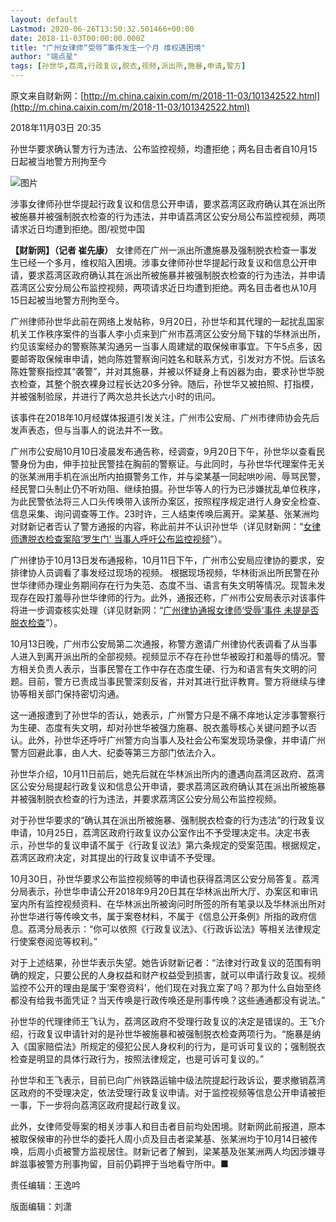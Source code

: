 ```yaml
---
layout: default
Lastmod: 2020-06-26T13:50:32.501466+00:00
date: 2018-11-03T00:00:00.000Z
title: "广州女律师“受辱”事件发生一个月 维权遇困境"
author: "端点星"
tags: [孙世华,荔湾,行政复议,脱衣,视频,派出所,施暴,申请,警方]
---
```


原文来自财新网：[http://m.china.caixin.com/m/2018-11-03/101342522.html](http://m.china.caixin.com/m/2018-11-03/101342522.html)

2018年11月03日 20:35

孙世华要求确认警方行为违法、公布监控视频，均遭拒绝；两名目击者自10月15日起被当地警方刑拘至今

![图片](https://images.weserv.nl/?url=http%3A//img.caixin.com/2018-11-03/1541248889451012_480_320.jpg)

涉事女律师孙世华提起行政复议和信息公开申请，要求荔湾区政府确认其在派出所被施暴并被强制脱衣检查的行为违法，并申请荔湾区公安分局公布监控视频，两项请求近日均遭到拒绝。图/视觉中国

**【财新网】（记者 崔先康）** 女律师在广州一派出所遭施暴及强制脱衣检查一事发生已经一个多月，维权陷入困境。涉事女律师孙世华提起行政复议和信息公开申请，要求荔湾区政府确认其在派出所被施暴并被强制脱衣检查的行为违法，并申请荔湾区公安分局公布监控视频，两项请求近日均遭到拒绝。两名目击者也从10月15日起被当地警方刑拘至今。

广州律师孙世华此前在网络上发帖称，9月20日，孙世华和其代理的一起扰乱国家机关工作秩序案件的当事人李小贞来到广州市荔湾区公安分局下辖的华林派出所，约见该案经办的警察陈某沟通另一当事人周建斌的取保候审事宜。下午5点多，因要邮寄取保候审申请，她向陈姓警察询问姓名和联系方式，引发对方不悦。后该名陈姓警察指控其“袭警”，并对其施暴，并被以怀疑身上有凶器为由，要求孙世华脱衣检查，其整个脱衣裸身过程长达20多分钟。随后，孙世华又被拍照、打指模，并被强制验尿，并进行了两次总共长达六小时的讯问。

该事件在2018年10月经媒体报道引发关注，广州市公安局、广州市律师协会先后发声表态，但与当事人的说法并不一致。

广州市公安局10月10日凌晨发布通告称，经调查，9月20日下午，孙世华以查看民警身份为由，伸手拉扯民警挂在胸前的警察证。与此同时，与孙世华代理案件无关的张某洲用手机在派出所内拍摄警务工作，并与梁某基一同起哄吵闹、辱骂民警，经民警口头制止仍不听劝阻、继续拍摄。孙世华等人的行为已涉嫌扰乱单位秩序，为此民警依法将三人口头传唤带入该所办案区，按照程序规定进行人身安全检查、信息采集、询问调查等工作。23时许，三人结束传唤后离开。梁某基、张某洲均对财新记者否认了警方通报的内容，称此前并不认识孙世华（详见财新网：“[女律师遭脱衣检查案陷‘罗生门’ 当事人呼吁公布监控视频](http://china.caixin.com/2018-10-10/101333358.html)”）。

广州律协于10月13日发布通报称，10月11日下午，广州市公安局应律协的要求，安排律协人员调看了事发经过现场的视频。 根据现场视频，华林街派出所民警在孙世华律师办理业务期间存在行为失范、态度不当、语言有失文明等情况。现暂未发现存在殴打羞辱孙世华律师的行为。此外，通报还称，广州市公安局表示对该事件将进一步调查核实处理（详见财新网：“[广州律协通报女律师‘受辱’事件 未提是否脱衣检查](http://china.caixin.com/2018-10-13/101334649.html)”）。

10月13日晚，广州市公安局第二次通报，称警方邀请广州律协代表调看了从当事人进入到离开派出所的全部视频。视频显示不存在孙世华被殴打和羞辱的情况。警方相关负责人表示，当事民警在工作中存在态度生硬、行为和语言有失文明的问题。目前，警方已责成当事民警深刻反省，并对其进行批评教育。警方将继续与律协等相关部门保持密切沟通。

这一通报遭到了孙世华的否认，她表示，广州警方只是不痛不痒地认定涉事警察行为生硬、态度有失文明，却对孙世华被强力施暴、脱衣羞辱核心关键问题予以否认。此外，孙世华还呼吁广州警方向当事人及社会公布案发现场录像，并申请广州警方回避此事，由人大、纪委等第三方部门依法介入。

孙世华介绍，10月11日前后，她先后就在华林派出所内的遭遇向荔湾区政府、荔湾区公安分局提起行政复议和信息公开申请，要求荔湾区政府确认其在派出所被施暴并被强制脱衣检查的行为违法，并要求荔湾区公安分局公布监控视频。

对于孙世华要求的“确认其在派出所被施暴、强制脱衣检查的行为违法”的行政复议申请，10月25日，荔湾区政府行政复议办公室作出不予受理决定书。决定书表示，孙世华的复议申请不属于《行政复议法》第六条规定的受案范围。根据规定，荔湾区政府决定，对其提出的行政复议申请不予受理。

10月30日，孙世华要求公布监控视频等的申请也获得荔湾区公安分局答复。荔湾分局表示，孙世华申请公开2018年9月20日其在华林派出所大厅、办案区和审讯室内所有监控视频资料、在华林派出所被询问时所签的所有笔录以及华林派出所对孙世华进行等传唤文书，属于案卷材料，不属于《信息公开条例》所指的政府信息。荔湾分局表示：“你可以依照《行政复议法》、《行政诉讼法》等相关法律规定行使案卷阅览等权利。”

对于上述结果，孙世华表示失望。她告诉财新记者：“法律对行政复议的范围有明确的规定，只要公民的人身权益和财产权益受到损害，就可以申请行政复议。视频监控不公开的理由是属于‘案卷资料’，他们现在对我立案了吗？那为什么自始至终都没有给我书面凭证？当天传唤是行政传唤还是刑事传唤？这些通通都没有说法。”

孙世华的代理律师王飞认为，荔湾区政府不受理行政复议的决定是错误的。王飞介绍，行政复议申请针对的是孙世华被施暴和被强制脱衣检查两项行为。“施暴是纳入《国家赔偿法》所规定的侵犯公民人身权利的行为，是可诉可复议的；强制脱衣检查是明显的具体行政行为，按照法律规定，也是可诉可复议的。”

孙世华和王飞表示，目前已向广州铁路运输中级法院提起行政诉讼，要求撤销荔湾区政府的不受理决定，依法受理行政复议申请。对于监控视频等信息公开申请被拒一事，下一步将向荔湾区政府提起行政复议。

此外，女律师受辱案的相关涉事人和目击者目前均处困境。财新网此前报道，原本被取保候审的孙世华的委托人周小贞及目击者梁某基、张某洲均于10月14日被传唤，后周小贞被警方监视居住。财新记者了解到，梁某基及张某洲两人均因涉嫌寻衅滋事被警方刑事拘留，目前仍羁押于当地看守所中。■

责任编辑：王逸吟

版面编辑：刘潇

